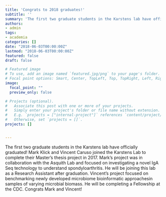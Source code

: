 ```yaml
---
title: 'Congrats to 2018 graduates!'
subtitle: ''
summary: 'The first two graduate students in the Karstens lab have officially graduated!'
authors:
- admin
tags:
- academia
categories: []
date: "2018-06-03T00:00:00Z"
lastmod: "2018-06-03T00:00:00Z"
featured: false
draft: false

# Featured image
# To use, add an image named `featured.jpg/png` to your page's folder.
# Focal point options: Smart, Center, TopLeft, Top, TopRight, Left, Right, BottomLeft, Bottom, BottomRight
image:
  focal_point: ""
  preview_only: false

# Projects (optional).
#   Associate this post with one or more of your projects.
#   Simply enter your project's folder or file name without extension.
#   E.g. `projects = ["internal-project"]` references `content/project/deep-learning/index.md`.
#   Otherwise, set `projects = []`.
projects: []


---
```


The first two graduate students in the Karstens lab have officially graduated! Mark Klick and Vincent Caruso joined the Karstens Lab to complete their Master’s thesis project in 2017. Mark’s project was in collaboration with the Asquith Lab and focused on investigating a novel IgA Seq technology to understand spondyloarthritis. He will be joining this lab as a Research Assistant after graduation. Vincent’s project focused on benchmarking newly developed microbiome bioinformatic approachesin samples of varying microbial biomass. He will be completing a Fellowship at the CDC. Congrats Mark and Vincent!